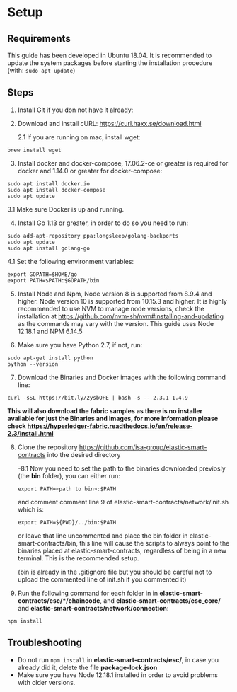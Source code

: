 # Setup

## Requirements
This guide has been developed in Ubuntu 18.04. It is recommended to update the system packages before starting the installation procedure (with: ```sudo apt update```)

## Steps
1. Install Git if you don not have it already:

2. Download and install cURL: https://curl.haxx.se/download.html

    2.1 If you are running on mac, install wget:
  ```
  brew install wget
  ```
3. Install docker and docker-compose, 17.06.2-ce or greater is required for docker and 1.14.0 or greater for docker-compose:
  ```
  sudo apt install docker.io
  sudo apt install docker-compose
  sudo apt update
  ```
  
   3.1 Make sure Docker is up and running.
   
4. Install Go 1.13 or greater, in order to do so you need to run:
  ```
  sudo add-apt-repository ppa:longsleep/golang-backports
  sudo apt update
  sudo apt install golang-go
  ``` 
  4.1 Set the following environment variables:
  ```
  export GOPATH=$HOME/go
  export PATH=$PATH:$GOPATH/bin
  ``` 
5. Install Node and Npm, Node version 8 is supported from 8.9.4 and higher. Node version 10 is supported from 10.15.3 and higher. It is highly recommended to use NVM to manage node versions, check the installation at https://github.com/nvm-sh/nvm#installing-and-updating as the commands may vary with the version. This guide uses Node 12.18.1 and NPM 6.14.5

6. Make sure you have Python 2.7, if not, run:
  ```
  sudo apt-get install python
  python --version
  ```
  
7. Download the Binaries and Docker images with the following command line: 
```
curl -sSL https://bit.ly/2ysbOFE | bash -s -- 2.3.1 1.4.9
```
**This will also download the fabric samples as there is no installer available for just the Binaries and Images, for more information please check https://hyperledger-fabric.readthedocs.io/en/release-2.3/install.html**

8. Clone the repository https://github.com/isa-group/elastic-smart-contracts into the desired directory

    -8.1 Now you need to set the path to the binaries downloaded previosly (the **bin** folder), you can either run:
    ```
    export PATH=<path to bin>:$PATH
    ```
    and comment comment line 9 of elastic-smart-contracts/network/init.sh which is:
    ```
    export PATH=${PWD}/../bin:$PATH
    ```
    or leave that line uncommented and place the bin folder in elastic-smart-contracts/bin, this line will cause the scripts to always point to the binaries placed at elastic-smart-contracts, regardless of being in a new terminal. This is the recommended setup.
    
    (bin is already in the .gitignore file but you should be careful not to upload the commented line of init.sh if you commented it)

9. Run the following command for each folder in in **elastic-smart-contracts/esc/*/chaincode**, and **elastic-smart-contracts/esc_core/** and **elastic-smart-contracts/network/connection**:
```
npm install
```

## Troubleshooting
- Do not run `npm install` in **elastic-smart-contracts/esc/**, in case you already did it, delete the file **package-lock.json**
- Make sure you have Node 12.18.1 installed in order to avoid problems with older versions.
